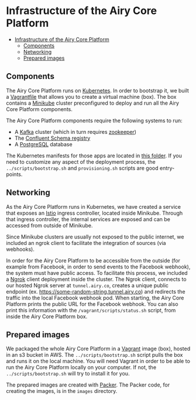 # Infrastructure of the Airy Core Platform

- [Infrastructure of the Airy Core Platform](#infrastructure-of-the-airy-core-platform)
  - [Components](#components)
  - [Networking](#networking)
  - [Prepared images](#prepared-images)


## Components

The Airy Core Platform runs on [Kubernetes](https://kubernetes.io/). In order to
bootstrap it, we built a
[Vagrantfile](https://www.vagrantup.com/docs/vagrantfile) that allows you to
create a virtual machine (box). The box contains a
[Minikube](https://kubernetes.io/docs/setup/learning-environment/minikube/)
cluster preconfigured to deploy and run all the Airy Core Platform components.

The Airy Core Platform components require the following systems to run:

- A [Kafka](https://kafka.apache.org) cluster (which in turn requires [zookeeper](https://zookeeper.apache.org))
- The [Confluent Schema registry](https://github.com/confluentinc/schema-registry)
- A [PostgreSQL](https://www.postgresql.org/) database

The Kubernetes manifests for those apps are located in [this
folder](/infrastructure/deployments). If you need to customize any aspect of the
deployment process, the `../scripts/bootstrap.sh` and `provisioning.sh` scripts
are good entry-points.


## Networking

As the Airy Core Platform runs in Kubernetes, we have created a service that
exposes an [Istio](https://istio.io/) ingress controller, located inside
Minikube. Through that ingress controller, the internal services are exposed and
can be accessed from outside of Minikube.

Since Minikube clusters are usually not exposed to the public internet, we
included an ngrok client to facilitate the integration of sources (via
webhooks).

In order for the Airy Core Platform to be accessible from the outside (for example from Facebook, in order to send events to the Facebook webhook),
the system must have public access. To facilitate this process, we included a [Ngrok](https://ngrok.com/) client deployment
inside the cluster. The Ngrok client, connects to our hosted Ngrok server at `tunnel.airy.co`, creates a unique public endpoint (ex. https://some-random-string.tunnel.airy.co) and redirects the traffic into the local Facebook webhook pod.
When starting, the Airy Core Platform prints the public URL for the Facebook webhook.
You can also print this information with the `/vagrant/scripts/status.sh` script, from inside the Airy Core Platform box.


## Prepared images

We packaged the whole Airy Core Platform in a
[Vagrant](https://www.vagrantup.com/) image (box), hosted in an s3
bucket in AWS. The `../scripts/bootstrap.sh` script pulls the box and runs it on
the local machine.
You will need Vagrant in order to be able to run the Airy Core Platform locally on your computer. 
If not, the `../scripts/bootstrap.sh` will try to install it for you.

The prepared images are created with [Packer](https://www.packer.io/). The Packer code, for creating the images, is in the `images` directory.
